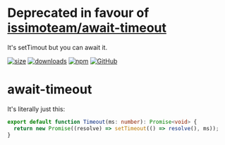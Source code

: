 # Deprecated in favour of [issimoteam/await-timeout](https://github.com/issimoteam/await-timeout)

It's setTimout but you can await it.

[![size](https://img.shields.io/bundlephobia/minzip/@sebastbake/await-timeout)](https://bundlephobia.com/result?p=@sebastbake/await-timeout)
[![downloads](https://img.shields.io/npm/dw/@sebastbake/await-timeout)](https://www.npmjs.com/package/@sebastbake/await-timeout)
[![npm](https://img.shields.io/npm/v/@sebastbake/await-timeout)](https://www.npmjs.com/package/@sebastbake/await-timeout)
[![GitHub](https://img.shields.io/github/license/sebastbake/await-timeout)](https://github.com/SebastBake/await-timeout)

# await-timeout

It's literally just this:

```ts
export default function Timeout(ms: number): Promise<void> {
  return new Promise((resolve) => setTimeout(() => resolve(), ms));
}
```
